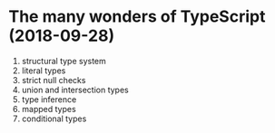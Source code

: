 # The many wonders of TypeScript (2018-09-28)

1. structural type system
2. literal types
3. strict null checks
4. union and intersection types
5. type inference
6. mapped types
7. conditional types
